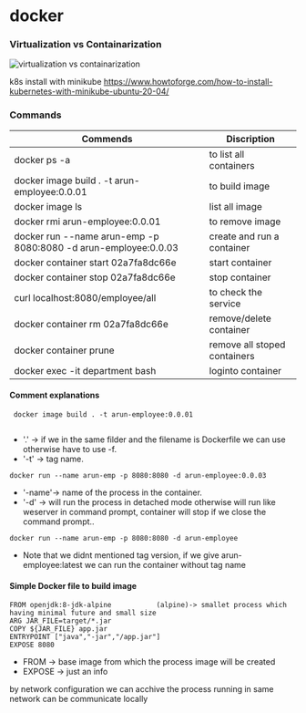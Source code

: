 # docker
### Virtualization vs Containarization
![virtualization vs containarization](https://github.com/marun790/docker/blob/main/images/virtualizatin_vs_containarization.png?raw=true)

k8s install with minikube https://www.howtoforge.com/how-to-install-kubernetes-with-minikube-ubuntu-20-04/
### Commands

 Commends 							        |  Discription 
----------------------------------------------------------------------|---------------------------------
docker ps -a								|to list all containers
docker image build . -t arun-employee:0.0.01				|to build image
docker image ls							|list all image
docker rmi arun-employee:0.0.01					|to remove image
docker run --name arun-emp -p 8080:8080 -d arun-employee:0.0.03 	|create and run a container 
docker container start 02a7fa8dc66e 					|start container
docker container stop 02a7fa8dc66e 					|stop container
curl localhost:8080/employee/all					|to check the service
docker container rm 02a7fa8dc66e 					|remove/delete container
docker container prune							|remove all stoped containers
docker exec -it department bash					| loginto container



#### Comment explanations
```
 docker image build . -t arun-employee:0.0.01	
 
 ```
* '.' -> if we in the same filder and the filename is Dockerfile we can use otherwise have to use -f.
* '-t' -> tag name.
 
``` 
docker run --name arun-emp -p 8080:8080 -d arun-employee:0.0.03
```
* '-name'-> name of the process in the container.
* '-d' -> will run the process in detached mode otherwise will run like weserver in command prompt, container will stop if we close the command prompt..

```
docker run --name arun-emp -p 8080:8080 -d arun-employee
```
* Note that we didnt mentioned tag version, if we give arun-employee:latest we can run the container without tag name




#### Simple Docker file to build image
```
FROM openjdk:8-jdk-alpine 			(alpine)-> smallet process which having minimal future and small size
ARG JAR_FILE=target/*.jar
COPY ${JAR_FILE} app.jar
ENTRYPOINT ["java","-jar","/app.jar"]
EXPOSE 8080
```
* FROM -> base image from which the process image will be created
* EXPOSE -> just an info



by network configuration we can acchive the process running in same network can be communicate locally


